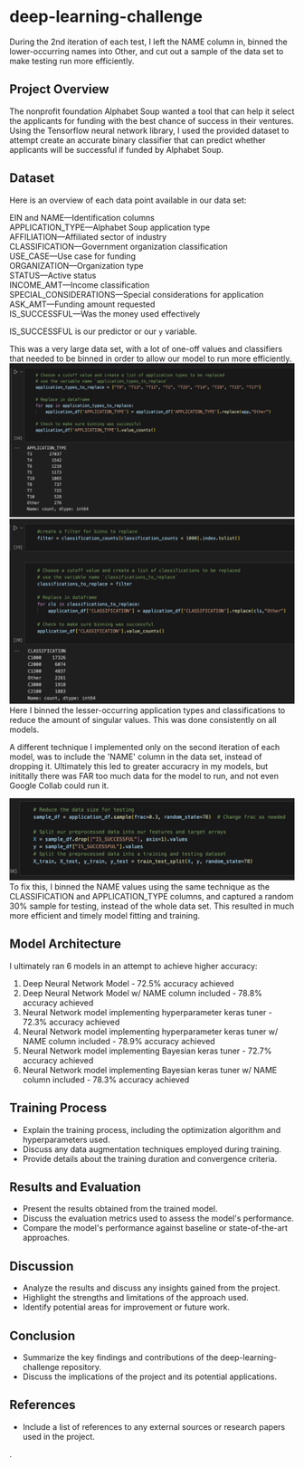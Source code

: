 # deep-learning-challenge

During the 2nd iteration of each test, I left the NAME column in, binned the lower-occurring names into Other, and cut out a sample of the data set to make testing run more efficiently.


## Project Overview
The nonprofit foundation Alphabet Soup wanted a tool that can help it select the applicants for funding with the best chance of success in their ventures. Using the Tensorflow neural network library, I used the provided dataset to attempt create an accurate binary classifier that can predict whether applicants will be successful if funded by Alphabet Soup.

## Dataset

Here is an overview of each data point available in our data set:  

EIN and NAME—Identification columns  
APPLICATION_TYPE—Alphabet Soup application type  
AFFILIATION—Affiliated sector of industry  
CLASSIFICATION—Government organization classification  
USE_CASE—Use case for funding  
ORGANIZATION—Organization type  
STATUS—Active status  
INCOME_AMT—Income classification  
SPECIAL_CONSIDERATIONS—Special considerations for application  
ASK_AMT—Funding amount requested  
IS_SUCCESSFUL—Was the money used effectively  

IS_SUCCESSFUL is our predictor or our ```y``` variable.

This was a very large data set, with a lot of one-off values and classifiers that needed to be binned in order to allow our model to run more efficiently.
![](image.png)
![](image-1.png)
Here I binned the lesser-occurring application types and classifications to reduce the amount of singular values. This was done consistently on all models.

A different technique I implemented only on the second iteration of each model, was to include the 'NAME' column in the data set, instead of dropping it. Ultimately this led to greater accuracry in my models, but inititally there was FAR too much data for the model to run, and not even Google Collab could run it.

![](image-2.png)
To fix this, I binned the NAME values using the same technique as the CLASSIFICATION and APPLICATION_TYPE columns, and captured a random 30% sample for testing, instead of the whole data set. This resulted in much more efficient and timely model fitting and training.

## Model Architecture
I ultimately ran 6 models in an attempt to achieve higher accuracy:
1. Deep Neural Network Model - 72.5% accuracy achieved
2. Deep Neural Network Model w/ NAME column included - 78.8% accuracy achieved
3. Neural Network model implementing hyperparameter keras tuner - 72.3% accuracy achieved
4. Neural Network model implementing hyperparameter keras tuner w/ NAME column included - 78.9% accuracy achieved
5. Neural Network model implementing Bayesian keras tuner - 72.7% accuracy achieved
6. Neural Network model implementing Bayesian keras tuner w/ NAME column included - 78.3% accuracy achieved


## Training Process
- Explain the training process, including the optimization algorithm and hyperparameters used.
- Discuss any data augmentation techniques employed during training.
- Provide details about the training duration and convergence criteria.

## Results and Evaluation
- Present the results obtained from the trained model.
- Discuss the evaluation metrics used to assess the model's performance.
- Compare the model's performance against baseline or state-of-the-art approaches.

## Discussion
- Analyze the results and discuss any insights gained from the project.
- Highlight the strengths and limitations of the approach used.
- Identify potential areas for improvement or future work.

## Conclusion
- Summarize the key findings and contributions of the deep-learning-challenge repository.
- Discuss the implications of the project and its potential applications.

## References
- Include a list of references to any external sources or research papers used in the project.

.
